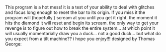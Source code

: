 This program is a hot mess! it is a test of your ability to deal with glitches and 
focus long enough to reset the bar to its origin. If you miss it the program will (hopefully ) scream at you until you get it right. 
the moment it hits the diamond it will reset and begin its scream. the only way to get your revenge is to figure out how to break the entire system...
 at which point it will usually momentarially draw you a duck... not a good duck... but what do you expect from a tilt machine??
 i hope you enjoy!!! designed by Thomas George: